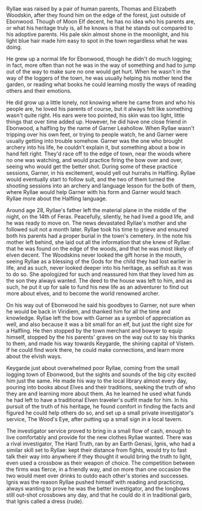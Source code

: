Ryllae was raised by a pair of human parents, Thomas and Elizabeth Woodskin, after they found him on the edge of the forest, just outside of Ebonwood. Though of Moon Elf decent, he has no idea who his parents are, or what his heritage truly is, all he knows is that he stands out compared to his adoptive parents. His pale skin almost shone in the moonlight, and his light blue hair made him easy to spot in the town regardless what he was doing.

He grew up a normal life for Ebonwood, though he didn't do much logging; in fact, more often than not he was in the way of something and had to jump out of the way to make sure no one would get hurt. When he wasn't in the way of the loggers of the town, he was usually helping his mother tend the garden, or reading what books he could learning mostly the ways of reading others and their emotions.

He did grow up a little lonely, not knowing where he came from and who his people are, he loved his parents of course, but it always felt like something wasn't quite right. His ears were too pointed, his skin was too light, little things that over time added up. However, he did have one close friend in Ebonwood, a halfling by the name of Garner Leahollow. When Ryllae wasn't tripping over his own feet, or trying to people watch, he and Garner were usually getting into trouble somehow. Garner was the one who brought archery into his life, he couldn't explain it, but something about a bow in hand felt right. They'd race off to the edge of town, near the woods where no one was watching, and would practice firing the bow over and over, seeing who would get the better shot. During some of these practice sessions, Garner, in his excitement, would yell out hurrahs in Halfling. Ryllae would eventually start to follow suit, and the two of them turned the shooting sessions into an archery and language lesson for the both of them, where Ryllae would help Garner with his form and Garner would teach Ryllae more about the Halfling language.

Around age 28, Ryllae's father left the material plane in the middle of the night, on the 14th of Ferax. Peacefully, silently, he had lived a good life, and he was ready to move on. The news devastated Ryllae's mother and she followed suit not a month later. Ryllae took his time to grieve and ensured both his parents had a proper burial in the town's cemetery. In the note his mother left behind, she laid out all the information that she knew of Ryllae: that he was found on the edge of the woods, and that he was most likely of elven decent. The Woodskins never looked the gift horse in the mouth, seeing Ryllae as a blessing of the Gods for the child they had lost earlier in life, and as such, never looked deeper into his heritage, as selfish as it was to do so. She apologized for such and reassured him that they loved him as the son they always wanted. The deed to the house was left to him, and as such, he put it up for sale to fund his new life as an adventurer to find out more about elves, and to become the world renowned archer.

On his way out of Ebonwood he said his goodbyes to Garner, not sure when he would be back in Viridiem, and thanked him for all the time and knowledge. Ryllae left the bow with Garner as a symbol of appreciation as well, and also because it was a bit small for an elf, but just the right size for a Halfling. He then stopped by the town merchant and bowyer to equip himself, stopped by the his parents' graves on the way out to say his thanks to them, and made his way towards Keygarde, the shining capital of Vistem. If he could find work there, he could make connections, and learn more about the elvish ways.

Keygarde just about overwhelmed poor Ryllae, coming from the small logging town of Ebonwood, but the sights and sounds of the big city excited him just the same. He made his way to the local library almost every day, pouring into books about Elves and their traditions, seeking the truth of who they are and learning more about them. As he learned he used what funds he had left to have a traditional Elven traveler's outfit made for him. In his pursuit of the truth of his heritage, he found comfort in finding the facts and figured he could help others do so, and set up a small private investigator's service, The Wood's Eye, after putting up a small sign in a local tavern.

The investigator service proved to bring in a small flow of cash, enough to live comfortably and provide for the new clothes Ryllae wanted. There was a rival investigator, The Hard Truth, ran by an Earth Genasi, Ignis, who had a similar skill set to Ryllae: kept their distance from fights, would try to fast talk their way into anywhere if they thought it would bring the truth to light, even used a crossbow as their weapon of choice. The competition between the firms was fierce, in a friendly way, and on more than one occasion the two would meet over drinks to outdo each other's stories and successes. Ignis was the reason Ryllae pushed himself with reading and practicing, always wanting to prove he was the better investigator, and the longbows still out-shot crossbows any day, and that he could do it in traditional garb, that Ignis called a dress (rude).
